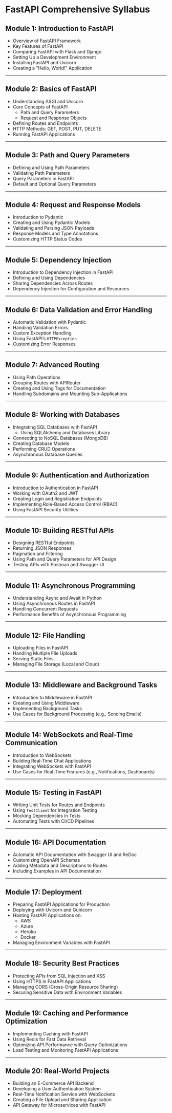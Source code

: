 # FastAPI Comprehensive Syllabus

## **Module 1: Introduction to FastAPI**
- Overview of FastAPI Framework
- Key Features of FastAPI
- Comparing FastAPI with Flask and Django
- Setting Up a Development Environment
- Installing FastAPI and Uvicorn
- Creating a "Hello, World!" Application

---

## **Module 2: Basics of FastAPI**
- Understanding ASGI and Uvicorn
- Core Concepts of FastAPI
  - Path and Query Parameters
  - Request and Response Objects
- Defining Routes and Endpoints
- HTTP Methods: GET, POST, PUT, DELETE
- Running FastAPI Applications

---

## **Module 3: Path and Query Parameters**
- Defining and Using Path Parameters
- Validating Path Parameters
- Query Parameters in FastAPI
- Default and Optional Query Parameters

---

## **Module 4: Request and Response Models**
- Introduction to Pydantic
- Creating and Using Pydantic Models
- Validating and Parsing JSON Payloads
- Response Models and Type Annotations
- Customizing HTTP Status Codes

---

## **Module 5: Dependency Injection**
- Introduction to Dependency Injection in FastAPI
- Defining and Using Dependencies
- Sharing Dependencies Across Routes
- Dependency Injection for Configuration and Resources

---

## **Module 6: Data Validation and Error Handling**
- Automatic Validation with Pydantic
- Handling Validation Errors
- Custom Exception Handling
- Using FastAPI’s `HTTPException`
- Customizing Error Responses

---

## **Module 7: Advanced Routing**
- Using Path Operations
- Grouping Routes with APIRouter
- Creating and Using Tags for Documentation
- Handling Subdomains and Mounting Sub-Applications

---

## **Module 8: Working with Databases**
- Integrating SQL Databases with FastAPI
  - Using SQLAlchemy and Databases Library
- Connecting to NoSQL Databases (MongoDB)
- Creating Database Models
- Performing CRUD Operations
- Asynchronous Database Queries

---

## **Module 9: Authentication and Authorization**
- Introduction to Authentication in FastAPI
- Working with OAuth2 and JWT
- Creating Login and Registration Endpoints
- Implementing Role-Based Access Control (RBAC)
- Using FastAPI Security Utilities

---

## **Module 10: Building RESTful APIs**
- Designing RESTful Endpoints
- Returning JSON Responses
- Pagination and Filtering
- Using Path and Query Parameters for API Design
- Testing APIs with Postman and Swagger UI

---

## **Module 11: Asynchronous Programming**
- Understanding Async and Await in Python
- Using Asynchronous Routes in FastAPI
- Handling Concurrent Requests
- Performance Benefits of Asynchronous Programming

---

## **Module 12: File Handling**
- Uploading Files in FastAPI
- Handling Multiple File Uploads
- Serving Static Files
- Managing File Storage (Local and Cloud)

---

## **Module 13: Middleware and Background Tasks**
- Introduction to Middleware in FastAPI
- Creating and Using Middleware
- Implementing Background Tasks
- Use Cases for Background Processing (e.g., Sending Emails)

---

## **Module 14: WebSockets and Real-Time Communication**
- Introduction to WebSockets
- Building Real-Time Chat Applications
- Integrating WebSockets with FastAPI
- Use Cases for Real-Time Features (e.g., Notifications, Dashboards)

---

## **Module 15: Testing in FastAPI**
- Writing Unit Tests for Routes and Endpoints
- Using `TestClient` for Integration Testing
- Mocking Dependencies in Tests
- Automating Tests with CI/CD Pipelines

---

## **Module 16: API Documentation**
- Automatic API Documentation with Swagger UI and ReDoc
- Customizing OpenAPI Schemas
- Adding Metadata and Descriptions to Routes
- Including Examples in API Documentation

---

## **Module 17: Deployment**
- Preparing FastAPI Applications for Production
- Deploying with Uvicorn and Gunicorn
- Hosting FastAPI Applications on:
  - AWS
  - Azure
  - Heroku
  - Docker
- Managing Environment Variables with FastAPI

---

## **Module 18: Security Best Practices**
- Protecting APIs from SQL Injection and XSS
- Using HTTPS in FastAPI Applications
- Managing CORS (Cross-Origin Resource Sharing)
- Securing Sensitive Data with Environment Variables

---

## **Module 19: Caching and Performance Optimization**
- Implementing Caching with FastAPI
- Using Redis for Fast Data Retrieval
- Optimizing API Performance with Query Optimizations
- Load Testing and Monitoring FastAPI Applications

---

## **Module 20: Real-World Projects**
- Building an E-Commerce API Backend
- Developing a User Authentication System
- Real-Time Notification Service with WebSockets
- Creating a File Upload and Sharing Application
- API Gateway for Microservices with FastAPI
